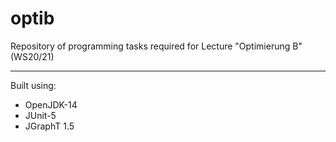 # optib

Repository of programming tasks required for Lecture "Optimierung B" (WS20/21)

---

Built using:
 * OpenJDK-14
 * JUnit-5
 * JGraphT 1.5